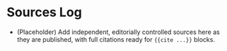 # Sources Log
- (Placeholder) Add independent, editorially controlled sources here as they are published, with full citations ready for `{{cite ...}}` blocks.
